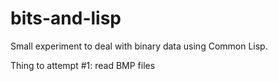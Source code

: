 # bits-and-lisp

Small experiment to deal with binary data using Common Lisp.

Thing to attempt #1: read BMP files
